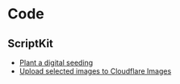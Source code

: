# Code

## ScriptKit

- [Plant a digital seeding](/code/scriptkit-script-to-plant-a-digital-seedling)
- [Upload selected images to Cloudflare Images](/code/scriptkit-script-to-upload-images-to-cloudflare-images)
